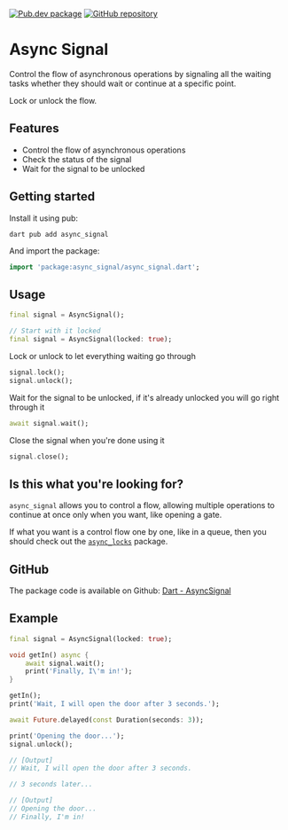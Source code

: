 [![Pub.dev package](https://img.shields.io/badge/pub.dev-async__signal-blue)](https://pub.dev/packages/async_signal)
[![GitHub repository](https://img.shields.io/badge/GitHub-AsyncSignal--dart-blue?logo=github)](https://github.com/DrafaKiller/AsyncSignal-dart)

# Async Signal

Control the flow of asynchronous operations by signaling all the waiting tasks whether they should wait or continue at a specific point.

Lock or unlock the flow.

## Features

* Control the flow of asynchronous operations
* Check the status of the signal
* Wait for the signal to be unlocked

## Getting started

Install it using pub:
```
dart pub add async_signal
```

And import the package:
```dart
import 'package:async_signal/async_signal.dart';
```

## Usage

```dart
final signal = AsyncSignal();

// Start with it locked
final signal = AsyncSignal(locked: true);
```

Lock or unlock to let everything waiting go through
```dart
signal.lock();
signal.unlock();
```

Wait for the signal to be unlocked, if it's already unlocked you will go right through it
```dart
await signal.wait();
```

Close the signal when you're done using it
```dart
signal.close();
```

## Is this what you're looking for?

`async_signal` allows you to control a flow, allowing multiple operations to continue at once only when you want, like opening a gate.

If what you want is a control flow one by one, like in a queue, then you should check out the [`async_locks`](https://pub.dev/packages/async_locks) package.

## GitHub

The package code is available on Github: [Dart - AsyncSignal](https://github.com/DrafaKiller/AsyncSignal-dart)

## Example

```dart
final signal = AsyncSignal(locked: true);

void getIn() async {
    await signal.wait();
    print('Finally, I\'m in!');
}

getIn();
print('Wait, I will open the door after 3 seconds.');

await Future.delayed(const Duration(seconds: 3));

print('Opening the door...');
signal.unlock();

// [Output]
// Wait, I will open the door after 3 seconds.

// 3 seconds later...

// [Output]
// Opening the door...
// Finally, I'm in!
```